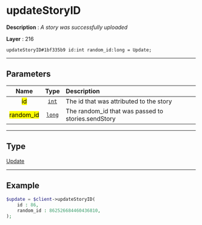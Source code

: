 # updateStoryID

**Description** : *A story was successfully uploaded*

**Layer** : 216

```tl
updateStoryID#1bf335b9 id:int random_id:long = Update;
```

---

## Parameters

| Name | Type | Description |
| :---: | :---: | :--- |
| <mark>id</mark> | [`int`](type/int) | The id that was attributed to the story |
| <mark>random_id</mark> | [`long`](type/long) | The random_id that was passed to stories.sendStory |

---

## Type

[Update](type/Update)

---

## Example

```php
$update = $client->updateStoryID(
	id : 86,
	random_id : 862526684460436810,
);
```